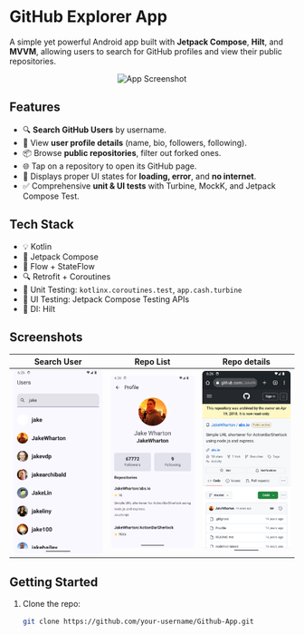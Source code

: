 
# GitHub Explorer App

A simple yet powerful Android app built with **Jetpack Compose**, **Hilt**, and **MVVM**, allowing users to search for GitHub profiles and view their public repositories.

<p align="center">
  <img src="preview.png" alt="App Screenshot" width="300"/>
</p>

## Features

- 🔍 **Search GitHub Users** by username.
- 👤 View **user profile details** (name, bio, followers, following).
- 📦 Browse **public repositories**, filter out forked ones.
- 🌐 Tap on a repository to open its GitHub page.
- 📴 Displays proper UI states for **loading, error**, and **no internet**.
- ✅ Comprehensive **unit & UI tests** with Turbine, MockK, and Jetpack Compose Test.
  
## Tech Stack

- 💡 Kotlin
- 🧱 Jetpack Compose
- 🔁 Flow + StateFlow
- 🔍 Retrofit + Coroutines
- 🧪 Unit Testing: `kotlinx.coroutines.test`, `app.cash.turbine`
- 🧪 UI Testing: Jetpack Compose Testing APIs
- 🧰 DI: Hilt

## Screenshots

| Search User | Repo List | Repo details |
|-------------|--------------|-----------|
| ![Search](screenshots/users.png) | ![Profile](screenshots/repos.png) | ![Repos](screenshots/repo_page.png) |

## Getting Started

1. Clone the repo:

   ```bash
   git clone https://github.com/your-username/Github-App.git
